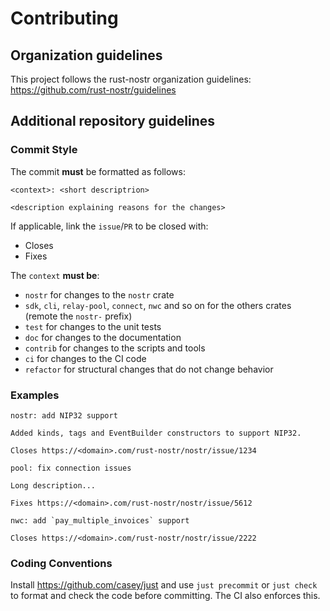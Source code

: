 # Contributing

## Organization guidelines

This project follows the rust-nostr organization guidelines: https://github.com/rust-nostr/guidelines

## Additional repository guidelines

### Commit Style

The commit **must** be formatted as follows:

```
<context>: <short descriptrion>

<description explaining reasons for the changes>
```

If applicable, link the `issue`/`PR` to be closed with:

- Closes <url>
- Fixes <url>

The `context` **must be**:

- `nostr` for changes to the `nostr` crate
- `sdk`, `cli`, `relay-pool`, `connect`, `nwc` and so on for the others crates (remote the `nostr-` prefix)
- `test` for changes to the unit tests
- `doc` for changes to the documentation
- `contrib` for changes to the scripts and tools
- `ci` for changes to the CI code
- `refactor` for structural changes that do not change behavior

### Examples

```
nostr: add NIP32 support

Added kinds, tags and EventBuilder constructors to support NIP32.

Closes https://<domain>.com/rust-nostr/nostr/issue/1234
```

```
pool: fix connection issues

Long description...

Fixes https://<domain>.com/rust-nostr/nostr/issue/5612
```

```
nwc: add `pay_multiple_invoices` support

Closes https://<domain>.com/rust-nostr/nostr/issue/2222
```

### Coding Conventions

Install https://github.com/casey/just and use `just precommit` or `just check` 
to format and check the code before committing.
The CI also enforces this.
